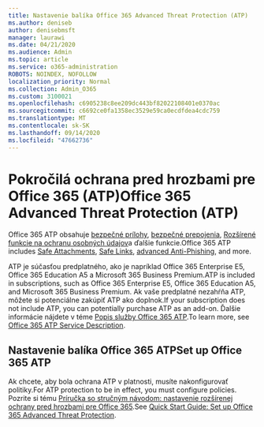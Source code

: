 ```yaml
---
title: Nastavenie balíka Office 365 Advanced Threat Protection (ATP)
ms.author: deniseb
author: denisebmsft
manager: laurawi
ms.date: 04/21/2020
ms.audience: Admin
ms.topic: article
ms.service: o365-administration
ROBOTS: NOINDEX, NOFOLLOW
localization_priority: Normal
ms.collection: Admin_O365
ms.custom: 3100021
ms.openlocfilehash: c6905238c8ee209dc443bf82022108401e0370ac
ms.sourcegitcommit: c6692ce0fa1358ec3529e59ca0ecdfdea4cdc759
ms.translationtype: MT
ms.contentlocale: sk-SK
ms.lasthandoff: 09/14/2020
ms.locfileid: "47662736"
---
```

# <a name="office-365-advanced-threat-protection-atp"></a><span data-ttu-id="c27ca-102">Pokročilá ochrana pred hrozbami pre Office 365 (ATP)</span><span class="sxs-lookup"><span data-stu-id="c27ca-102">Office 365 Advanced Threat Protection (ATP)</span></span>

<span data-ttu-id="c27ca-103">Office 365 ATP obsahuje [bezpečné prílohy](https://docs.microsoft.com/microsoft-365/security/office-365-security/atp-safe-attachments), [bezpečné prepojenia](https://docs.microsoft.com/microsoft-365/security/office-365-security/atp-safe-links), [Rozšírené funkcie na ochranu osobných údajov](https://docs.microsoft.com/microsoft-365/security/office-365-security/atp-anti-phishing)a ďalšie funkcie.</span><span class="sxs-lookup"><span data-stu-id="c27ca-103">Office 365 ATP includes [Safe Attachments](https://docs.microsoft.com/microsoft-365/security/office-365-security/atp-safe-attachments), [Safe Links](https://docs.microsoft.com/microsoft-365/security/office-365-security/atp-safe-links), [advanced Anti-Phishing](https://docs.microsoft.com/microsoft-365/security/office-365-security/atp-anti-phishing), and more.</span></span> 

<span data-ttu-id="c27ca-104">ATP je súčasťou predplatného, ako je napríklad Office 365 Enterprise E5, Office 365 Education A5 a Microsoft 365 Business Premium.</span><span class="sxs-lookup"><span data-stu-id="c27ca-104">ATP is included in subscriptions, such as Office 365 Enterprise E5, Office 365 Education A5, and Microsoft 365 Business Premium.</span></span> <span data-ttu-id="c27ca-105">Ak vaše predplatné nezahŕňa ATP, môžete si potenciálne zakúpiť ATP ako doplnok.</span><span class="sxs-lookup"><span data-stu-id="c27ca-105">If your subscription does not include ATP, you can potentially purchase ATP as an add-on.</span></span> <span data-ttu-id="c27ca-106">Ďalšie informácie nájdete v téme [Popis služby Office 365 ATP](https://docs.microsoft.com/office365/servicedescriptions/office-365-advanced-threat-protection-service-description).</span><span class="sxs-lookup"><span data-stu-id="c27ca-106">To learn more, see [Office 365 ATP Service Description](https://docs.microsoft.com/office365/servicedescriptions/office-365-advanced-threat-protection-service-description).</span></span>

## <a name="set-up-office-365-atp"></a><span data-ttu-id="c27ca-107">Nastavenie balíka Office 365 ATP</span><span class="sxs-lookup"><span data-stu-id="c27ca-107">Set up Office 365 ATP</span></span>

<span data-ttu-id="c27ca-108">Ak chcete, aby bola ochrana ATP v platnosti, musíte nakonfigurovať politiky.</span><span class="sxs-lookup"><span data-stu-id="c27ca-108">For ATP protection to be in effect, you must configure policies.</span></span> <span data-ttu-id="c27ca-109">Pozrite si tému [Príručka so stručným návodom: nastavenie rozšírenej ochrany pred hrozbami pre Office 365](https://docs.microsoft.com/office365/securitycompliance/checklist-atp-setup).</span><span class="sxs-lookup"><span data-stu-id="c27ca-109">See [Quick Start Guide: Set up Office 365 Advanced Threat Protection](https://docs.microsoft.com/office365/securitycompliance/checklist-atp-setup).</span></span>


